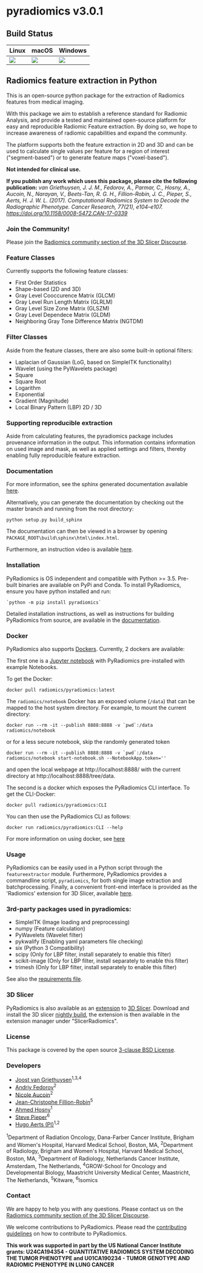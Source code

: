 # pyradiomics v3.0.1

## Build Status

| Linux                          | macOS                         | Windows                       |
|--------------------------------|-------------------------------|-------------------------------|
| [![][circleci]][circleci-lnk]  | [![][travisci]][travisci-lnk] | [![][appveyor]][appveyor-lnk] |


[appveyor]: https://ci.appveyor.com/api/projects/status/tw69xbbeyluk7fl7/branch/master?svg=true
[appveyor-lnk]: https://ci.appveyor.com/project/Radiomics/pyradiomics/branch/master

[circleci]: https://circleci.com/gh/Radiomics/pyradiomics.svg?style=svg&circle-token=a4748cf0de5fad2c12bc93a485282378551c3584
[circleci-lnk]: https://circleci.com/gh/Radiomics/pyradiomics

[travisci]: https://travis-ci.org/Radiomics/pyradiomics.svg?branch=master
[travisci-lnk]: https://travis-ci.org/Radiomics/pyradiomics

## Radiomics feature extraction in Python
This is an open-source python package for the extraction of Radiomics features from medical imaging.

With this package we aim to establish a reference standard for Radiomic Analysis, and provide a tested and maintained
open-source platform for easy and reproducible Radiomic Feature extraction. By doing so, we hope to increase awareness
of radiomic capabilities and expand the community.

The platform supports both the feature extraction in 2D and 3D and can be used to calculate single values per feature
for a region of interest ("segment-based") or to generate feature maps ("voxel-based"). 

**Not intended for clinical use.**

**If you publish any work which uses this package, please cite the following publication:**
*van Griethuysen, J. J. M., Fedorov, A., Parmar, C., Hosny, A., Aucoin, N., Narayan, V., Beets-Tan, R. G. H.,
Fillion-Robin, J. C., Pieper, S.,  Aerts, H. J. W. L. (2017). Computational Radiomics System to Decode the Radiographic
Phenotype. Cancer Research, 77(21), e104–e107. https://doi.org/10.1158/0008-5472.CAN-17-0339*

### Join the Community!

Please join the [Radiomics community section of the 3D Slicer Discourse](https://discourse.slicer.org/c/community/radiomics/23).

### Feature Classes
Currently supports the following feature classes:

 - First Order Statistics
 - Shape-based (2D and 3D)
 - Gray Level Cooccurence Matrix (GLCM)
 - Gray Level Run Length Matrix (GLRLM)
 - Gray Level Size Zone Matrix (GLSZM)
 - Gray Level Dependece Matrix (GLDM)
 - Neighboring Gray Tone Difference Matrix (NGTDM)

### Filter Classes
Aside from the feature classes, there are also some built-in optional filters:

- Laplacian of Gaussian (LoG, based on SimpleITK functionality)
- Wavelet (using the PyWavelets package)
- Square
- Square Root
- Logarithm
- Exponential
- Gradient (Magnitude)
- Local Binary Pattern (LBP) 2D / 3D

### Supporting reproducible extraction
Aside from calculating features, the pyradiomics package includes provenance information in the
output. This information contains information on used image and mask, as well as applied settings
and filters, thereby enabling fully reproducible feature extraction.

### Documentation
For more information, see the sphinx generated documentation available [here](http://pyradiomics.readthedocs.io/).

Alternatively, you can generate the documentation by checking out the master branch and running from the root directory:

    python setup.py build_sphinx

The documentation can then be viewed in a browser by opening `PACKAGE_ROOT\build\sphinx\html\index.html`. 

Furthermore, an instruction video is available [here](http://radiomics.io/pyradiomics.html).

### Installation
PyRadiomics is OS independent and compatible with Python >= 3.5. Pre-built binaries are available on
PyPi and Conda. To install PyRadiomics, ensure you have python
installed and run:

    `python -m pip install pyradiomics`

Detailed installation instructions, as well as instructions for building PyRadiomics from source, are available in the 
[documentation](http://pyradiomics.readthedocs.io/en/latest/installation.html).

### Docker
PyRadiomics also supports [Dockers](https://www.docker.com/).  Currently, 2 dockers are available:

The first one is a [Jupyter notebook](http://jupyter.org/) with PyRadiomics pre-installed with example Notebooks. 

To get the Docker:

    docker pull radiomics/pyradiomics:latest

The `radiomics/notebook` Docker has an exposed volume (`/data`) that can be mapped to the host system directory.  For example, to mount the current directory:

    docker run --rm -it --publish 8888:8888 -v `pwd`:/data radiomics/notebook

or for a less secure notebook, skip the randomly generated token

    docker run --rm -it --publish 8888:8888 -v `pwd`:/data radiomics/notebook start-notebook.sh --NotebookApp.token=''

and open the local webpage at http://localhost:8888/ with the current directory at http://localhost:8888/tree/data.

The second is a docker which exposes the PyRadiomics CLI interface. To get the CLI-Docker:

    docker pull radiomics/pyradiomics:CLI

You can then use the PyRadiomics CLI as follows:

    docker run radiomics/pyradiomics:CLI --help

For more information on using docker, see
[here](https://pyradiomics.readthedocs.io/en/latest/installation.html#use-pyradiomics-docker)

### Usage
PyRadiomics can be easily used in a Python script through the `featureextractor`
module. Furthermore, PyRadiomics provides a commandline script, `pyradiomics`, for both single image extraction and 
batchprocessing. Finally, a convenient front-end interface is provided as the 'Radiomics'
extension for 3D Slicer, available [here](https://github.com/Radiomics/SlicerRadiomics).

### 3rd-party packages used in pyradiomics:
 - SimpleITK (Image loading and preprocessing)
 - numpy (Feature calculation)
 - PyWavelets (Wavelet filter)
 - pykwalify (Enabling yaml parameters file checking)
 - six (Python 3 Compatibility)
 - scipy (Only for LBP filter, install separately to enable this filter)
 - scikit-image (Only for LBP filter, install separately to enable this filter)
 - trimesh (Only for LBP filter, install separately to enable this filter)

See also the [requirements file](requirements.txt).

### 3D Slicer
PyRadiomics is also available as an [extension](https://github.com/Radiomics/SlicerRadiomics) to [3D Slicer](slicer.org). 
Download and install the 3D slicer [nightly build](http://download.slicer.org/), the extension is then available in the
extension manager under "SlicerRadiomics".

### License
This package is covered by the open source [3-clause BSD License](LICENSE.txt).

### Developers
 - [Joost van Griethuysen](https://github.com/JoostJM)<sup>1,3,4</sup>
 - [Andriy Fedorov](https://github.com/fedorov)<sup>2</sup>
 - [Nicole Aucoin](https://github.com/naucoin)<sup>2</sup>
 - [Jean-Christophe Fillion-Robin](https://github.com/jcfr)<sup>5</sup>
 - [Ahmed Hosny](https://github.com/ahmedhosny)<sup>1</sup>
 - [Steve Pieper](https://github.com/pieper)<sup>6</sup>
 - [Hugo Aerts (PI)](https://github.com/hugoaerts)<sup>1,2</sup>
 
<sup>1</sup>Department of Radiation Oncology, Dana-Farber Cancer Institute, Brigham and Women's Hospital, Harvard Medical School, Boston, MA,
<sup>2</sup>Department of Radiology, Brigham and Women's Hospital, Harvard Medical School, Boston, MA,
<sup>3</sup>Department of Radiology, Netherlands Cancer Institute, Amsterdam, The Netherlands, 
<sup>4</sup>GROW-School for Oncology and Developmental Biology, Maastricht University Medical Center, Maastricht, The Netherlands,
<sup>5</sup>Kitware,
<sup>6</sup>Isomics

### Contact
We are happy to help you with any questions. Please contact us on the [Radiomics community section of the 3D Slicer Discourse](https://discourse.slicer.org/c/community/radiomics/23).

We welcome contributions to PyRadiomics. Please read the [contributing guidelines](CONTRIBUTING.rst) on how to
contribute to PyRadiomics.

**This work was supported in part by the US National Cancer Institute grants: 
U24CA194354 - QUANTITATIVE RADIOMICS SYSTEM DECODING THE TUMOR PHENOTYPE and U01CA190234 - TUMOR GENOTYPE AND RADIOMIC PHENOTYPE IN LUNG CANCER**
